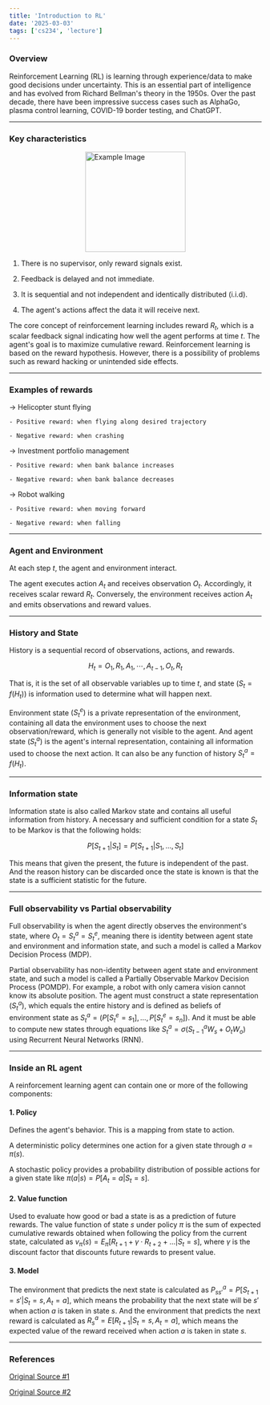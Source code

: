 ```yaml
---
title: 'Introduction to RL'
date: '2025-03-03'
tags: ['cs234', 'lecture']
---
```


### Overview

Reinforcement Learning (RL) is learning through experience/data to make good decisions under uncertainty. This is an essential part of intelligence and has evolved from Richard Bellman's theory in the 1950s. Over the past decade, there have been impressive success cases such as AlphaGo, plasma control learning, COVID-19 border testing, and ChatGPT.

---

### Key characteristics

<img src="https://velog.velcdn.com/images/devjo/post/364637cc-8f1d-49ef-ab82-21902ca10814/image.png" alt="Example Image" style="display: block; margin: 0 auto; height:200;" />

1. There is no supervisor, only reward signals exist.

2. Feedback is delayed and not immediate.

3. It is sequential and not independent and identically distributed (i.i.d).

4. The agent's actions affect the data it will receive next.

The core concept of reinforcement learning includes reward $R_t$, which is a scalar feedback signal indicating how well the agent performs at time $t$. The agent's goal is to maximize cumulative reward. Reinforcement learning is based on the reward hypothesis. However, there is a possibility of problems such as reward hacking or unintended side effects.

---

### Examples of rewards

$\rightarrow$ Helicopter stunt flying

    - Positive reward: when flying along desired trajectory

    - Negative reward: when crashing

$\rightarrow$ Investment portfolio management

    - Positive reward: when bank balance increases

    - Negative reward: when bank balance decreases

$\rightarrow$ Robot walking

    - Positive reward: when moving forward

    - Negative reward: when falling

---

### Agent and Environment

At each step $t$, the agent and environment interact.

The agent executes action $A_t$ and receives observation $O_t$. Accordingly, it receives scalar reward $R_t$. Conversely, the environment receives action $A_t$ and emits observations and reward values.

---

### History and State

History is a sequential record of observations, actions, and rewards.

$$
H_t=O_1,R_1,A_1, \cdots, A_{t-1}, O_t, R_t
$$

That is, it is the set of all observable variables up to time $t$, and state $(S_t=f(H_t))$ is information used to determine what will happen next.

Environment state $(S_t^e)$ is a private representation of the environment, containing all data the environment uses to choose the next observation/reward, which is generally not visible to the agent. And agent state $(S_t^a)$ is the agent's internal representation, containing all information used to choose the next action. It can also be any function of history $S_t^a=f(H_t)$.

---

### Information state

Information state is also called Markov state and contains all useful information from history. A necessary and sufficient condition for a state $S_t$ to be Markov is that the following holds:

$$
P[S_{t+1}|S_t]=P[S_{t+1}|S_1, \dots, S_t]
$$

This means that given the present, the future is independent of the past. And the reason history can be discarded once the state is known is that the state is a sufficient statistic for the future.

---

### Full observability vs Partial observability

Full observability is when the agent directly observes the environment's state, where $O_t=S_t^a=S_t^e$, meaning there is identity between agent state and environment and information state, and such a model is called a Markov Decision Process (MDP).

Partial observability has non-identity between agent state and environment state, and such a model is called a Partially Observable Markov Decision Process (POMDP). For example, a robot with only camera vision cannot know its absolute position. The agent must construct a state representation $(S_t^a)$, which equals the entire history and is defined as beliefs of environment state as $S_t^a=(P[S_t^e=s_1], \dots, P[S_t^e=s_n])$. And it must be able to compute new states through equations like $S_t^a=\sigma(S_{t-1}^aW_s+O_tW_o)$ using Recurrent Neural Networks (RNN).

---

### Inside an RL agent

A reinforcement learning agent can contain one or more of the following components:

#### 1. Policy

Defines the agent's behavior. This is a mapping from state to action.

A deterministic policy determines one action for a given state through $a=\pi(s)$.

A stochastic policy provides a probability distribution of possible actions for a given state like $\pi(a|s)=P[A_t=a|S_t=s]$.

#### 2. Value function

Used to evaluate how good or bad a state is as a prediction of future rewards. The value function of state $s$ under policy $\pi$ is the sum of expected cumulative rewards obtained when following the policy from the current state, calculated as $v_{\pi}(s)=E_{\pi}[R_{t+1}+\gamma \cdot R_{t+2} + \dots|S_t=s]$, where $\gamma$ is the discount factor that discounts future rewards to present value.

#### 3. Model

The environment that predicts the next state is calculated as $P_{ss'}^a=P[S_{t+1}=s'|S_t=s,A_t=a]$, which means the probability that the next state will be $s'$ when action $a$ is taken in state $s$. And the environment that predicts the next reward is calculated as $R_s^a=E[R_{t+1}|S_t=s,A_t=a]$, which means the expected value of the reward received when action $a$ is taken in state $s$.

---

### References

[Original Source #1](https://youtu.be/WsvFL-LjA6U?si=w6AiGLSlL14bTJ_a)

[Original Source #2](https://davidstarsilver.wordpress.com/wp-content/uploads/2025/04/intro_rl.pdf)

